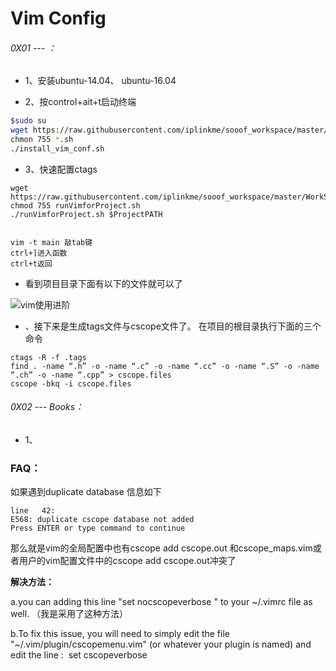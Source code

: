 # Vim Config

###### 0X01 --- ：

* 1、安装ubuntu-14.04、 ubuntu-16.04

* 2、按control+ait+t启动终端

```bash
$sudo su
wget https://raw.githubusercontent.com/iplinkme/sooof_workspace/master/WorkSH/UbuntuConf/install_vim_conf.sh
chmon 755 *.sh
./install_vim_conf.sh

```

* 3、快速配置ctags
```
wget https://raw.githubusercontent.com/iplinkme/sooof_workspace/master/WorkSH/UbuntuConf/runVimforProject.sh
chmod 755 runVimforProject.sh
./runVimforProject.sh $ProjectPATH


vim -t main 敲tab键
ctrl+]进入函数
ctrl+t返回
```

* 看到项目目录下面有以下的文件就可以了

![vim使用进阶](https://s3.amazonaws.com/rfagora/sooof/software/development/tools/VIM/VimPictures/ctagscscope.png)


* 、接下来是生成tags文件与cscope文件了。
在项目的根目录执行下面的三个命令

```等待测试
ctags -R -f .tags
find . -name “.h” -o -name “.c” -o -name “.cc” -o -name “.S” -o -name “.ch” -o -name “.cpp” > cscope.files
cscope -bkq -i cscope.files
```


###### 0X02 --- Books：

* 1、


### FAQ：

如果遇到duplicate database
信息如下
```
line   42:
E568: duplicate cscope database not added
Press ENTER or type command to continue
```
那么就是vim的全局配置中也有cscope add cscope.out
和cscope_maps.vim或者用户的vim配置文件中的cscope add cscope.out冲突了

**解决方法：**

a.you can adding this line "set nocscopeverbose " to your ~/.vimrc file as well. （我是采用了这种方法）

b.To fix this issue, you will need to simply edit the file "~/.vim/plugin/cscopemenu.vim" (or whatever your plugin is named) and edit the line : 
set cscopeverbose 
